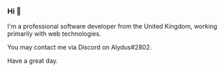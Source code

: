 ### Hi 👋

I'm a professional software developer from the United Kingdom, working primarily with web technologies.

You may contact me via Discord on Alydus#2802.

Have a great day.
